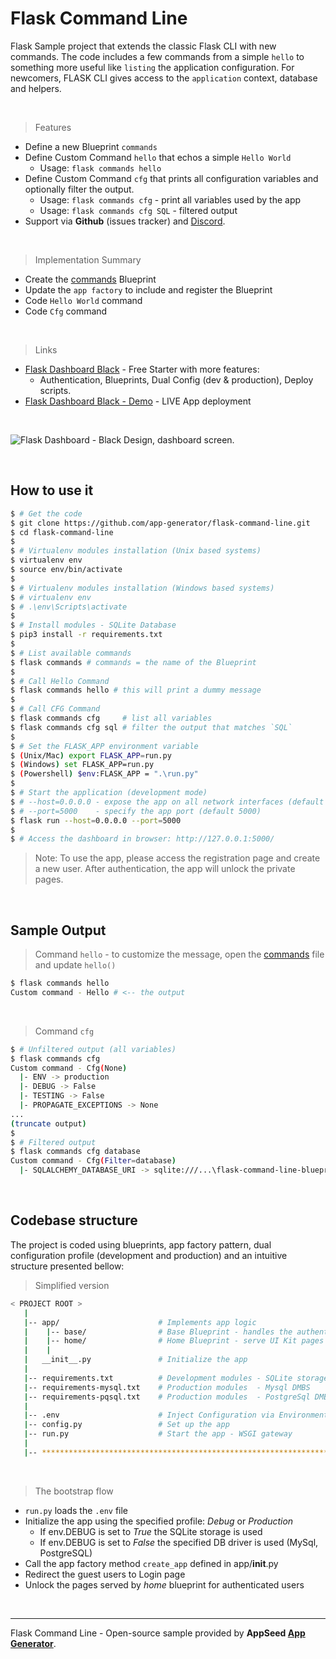 # Flask Command Line

Flask Sample project that extends the classic Flask CLI with new commands. The code includes a few commands from a simple `hello` to something more useful like `listing` the application configuration. For newcomers, FLASK CLI gives access to the `application` context, database and helpers.  

<br />

> Features

- Define a new Blueprint `commands`
- Define Custom Command `hello` that echos a simple `Hello World`
    - Usage: `flask commands hello`
- Define Custom Command `cfg` that prints all configuration variables and optionally filter the output.
    - Usage: `flask commands cfg` - print all variables used by the app
    - Usage: `flask commands cfg SQL` - filtered output
- Support via **Github** (issues tracker) and [Discord](https://discord.gg/fZC6hup).

<br />

> Implementation Summary

- Create the [commands](./app/commands.py) Blueprint
- Update the `app factory` to include and register the Blueprint
- Code `Hello World` command
- Code `Cfg` command

<br />

> Links

- [Flask Dashboard Black](https://appseed.us/admin-dashboards/flask-dashboard-black) - Free Starter with more features:
    - Authentication, Blueprints, Dual Config (dev & production), Deploy scripts.
- [Flask Dashboard Black - Demo](https://flask-black-dashboard.appseed-srv1.com) - LIVE App deployment

<br />

![Flask Dashboard - Black Design, dashboard screen.](https://raw.githubusercontent.com/app-generator/flask-command-line/master/media/flask-command-line-screen.png)

<br />

## How to use it

```bash
$ # Get the code
$ git clone https://github.com/app-generator/flask-command-line.git
$ cd flask-command-line
$
$ # Virtualenv modules installation (Unix based systems)
$ virtualenv env
$ source env/bin/activate
$
$ # Virtualenv modules installation (Windows based systems)
$ # virtualenv env
$ # .\env\Scripts\activate
$
$ # Install modules - SQLite Database
$ pip3 install -r requirements.txt
$
$ # List available commands 
$ flask commands # commands = the name of the Blueprint
$
$ # Call Hello Command
$ flask commands hello # this will print a dummy message
$
$ # Call CFG Command
$ flask commands cfg     # list all variables
$ flask commands cfg sql # filter the output that matches `SQL` 
$
$ # Set the FLASK_APP environment variable
$ (Unix/Mac) export FLASK_APP=run.py
$ (Windows) set FLASK_APP=run.py
$ (Powershell) $env:FLASK_APP = ".\run.py"
$
$ # Start the application (development mode)
$ # --host=0.0.0.0 - expose the app on all network interfaces (default 127.0.0.1)
$ # --port=5000    - specify the app port (default 5000)  
$ flask run --host=0.0.0.0 --port=5000
$
$ # Access the dashboard in browser: http://127.0.0.1:5000/
```

> Note: To use the app, please access the registration page and create a new user. After authentication, the app will unlock the private pages.

<br />

## Sample Output

> Command `hello` - to customize the message, open the [commands](./app/commands.py) file and update `hello()`

```bash
$ flask commands hello
Custom command - Hello # <-- the output 
```

<br />

> Command `cfg` 

```bash
$ # Unfiltered output (all variables)
$ flask commands cfg
Custom command - Cfg(None)
  |- ENV -> production
  |- DEBUG -> False
  |- TESTING -> False
  |- PROPAGATE_EXCEPTIONS -> None
...
(truncate output)
$
$ # Filtered output 
$ flask commands cfg database
Custom command - Cfg(Filter=database)
  |- SQLALCHEMY_DATABASE_URI -> sqlite:///...\flask-command-line-blueprints\db.sqlite3
```

<br />

## Codebase structure

The project is coded using blueprints, app factory pattern, dual configuration profile (development and production) and an intuitive structure presented bellow:

> Simplified version

```bash
< PROJECT ROOT >
   |
   |-- app/                      # Implements app logic
   |    |-- base/                # Base Blueprint - handles the authentication
   |    |-- home/                # Home Blueprint - serve UI Kit pages
   |    |
   |   __init__.py               # Initialize the app
   |
   |-- requirements.txt          # Development modules - SQLite storage
   |-- requirements-mysql.txt    # Production modules  - Mysql DMBS
   |-- requirements-pqsql.txt    # Production modules  - PostgreSql DMBS
   |
   |-- .env                      # Inject Configuration via Environment
   |-- config.py                 # Set up the app
   |-- run.py                    # Start the app - WSGI gateway
   |
   |-- ************************************************************************
```

<br />

> The bootstrap flow

- `run.py` loads the `.env` file
- Initialize the app using the specified profile: *Debug* or *Production*
  - If env.DEBUG is set to *True* the SQLite storage is used
  - If env.DEBUG is set to *False* the specified DB driver is used (MySql, PostgreSQL)
- Call the app factory method `create_app` defined in app/__init__.py
- Redirect the guest users to Login page
- Unlock the pages served by *home* blueprint for authenticated users

<br />

---
Flask Command Line - Open-source sample provided by **AppSeed [App Generator](https://appseed.us/app-generator)**.
